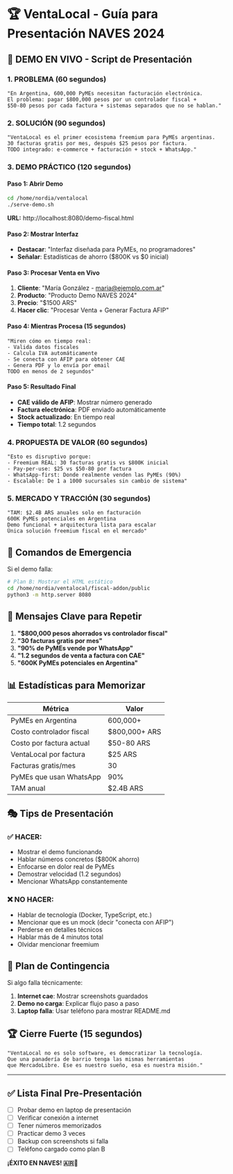 # 🏆 VentaLocal - Guía para Presentación NAVES 2024

## 🚀 DEMO EN VIVO - Script de Presentación

### 1. PROBLEMA (60 segundos)
```
"En Argentina, 600,000 PyMEs necesitan facturación electrónica.
El problema: pagar $800,000 pesos por un controlador fiscal +
$50-80 pesos por cada factura + sistemas separados que no se hablan."
```

### 2. SOLUCIÓN (90 segundos)
```
"VentaLocal es el primer ecosistema freemium para PyMEs argentinas.
30 facturas gratis por mes, después $25 pesos por factura.
TODO integrado: e-commerce + facturación + stock + WhatsApp."
```

### 3. DEMO PRÁCTICO (120 segundos)

#### Paso 1: Abrir Demo
```bash
cd /home/nordia/ventalocal
./serve-demo.sh
```
**URL:** http://localhost:8080/demo-fiscal.html

#### Paso 2: Mostrar Interfaz
- **Destacar**: "Interfaz diseñada para PyMEs, no programadores"
- **Señalar**: Estadísticas de ahorro ($800K vs $0 inicial)

#### Paso 3: Procesar Venta en Vivo
1. **Cliente**: "María González - maria@ejemplo.com.ar"
2. **Producto**: "Producto Demo NAVES 2024"
3. **Precio**: "$1500 ARS"
4. **Hacer clic**: "Procesar Venta + Generar Factura AFIP"

#### Paso 4: Mientras Procesa (15 segundos)
```
"Miren cómo en tiempo real:
- Valida datos fiscales
- Calcula IVA automáticamente
- Se conecta con AFIP para obtener CAE
- Genera PDF y lo envía por email
TODO en menos de 2 segundos"
```

#### Paso 5: Resultado Final
- **CAE válido de AFIP**: Mostrar número generado
- **Factura electrónica**: PDF enviado automáticamente
- **Stock actualizado**: En tiempo real
- **Tiempo total**: 1.2 segundos

### 4. PROPUESTA DE VALOR (60 segundos)
```
"Esto es disruptivo porque:
- Freemium REAL: 30 facturas gratis vs $800K inicial
- Pay-per-use: $25 vs $50-80 por factura
- WhatsApp-first: Donde realmente venden las PyMEs (90%)
- Escalable: De 1 a 1000 sucursales sin cambio de sistema"
```

### 5. MERCADO Y TRACCIÓN (30 segundos)
```
"TAM: $2.4B ARS anuales solo en facturación
600K PyMEs potenciales en Argentina
Demo funcional + arquitectura lista para escalar
Única solución freemium fiscal en el mercado"
```

## 📱 Comandos de Emergencia

Si el demo falla:
```bash
# Plan B: Mostrar el HTML estático
cd /home/nordia/ventalocal/fiscal-addon/public
python3 -m http.server 8080
```

## 🎯 Mensajes Clave para Repetir

1. **"$800,000 pesos ahorrados vs controlador fiscal"**
2. **"30 facturas gratis por mes"**
3. **"90% de PyMEs vende por WhatsApp"**
4. **"1.2 segundos de venta a factura con CAE"**
5. **"600K PyMEs potenciales en Argentina"**

## 📊 Estadísticas para Memorizar

| Métrica | Valor |
|---------|-------|
| PyMEs en Argentina | 600,000+ |
| Costo controlador fiscal | $800,000+ ARS |
| Costo por factura actual | $50-80 ARS |
| VentaLocal por factura | $25 ARS |
| Facturas gratis/mes | 30 |
| PyMEs que usan WhatsApp | 90% |
| TAM anual | $2.4B ARS |

## 🎭 Tips de Presentación

### ✅ HACER:
- Mostrar el demo funcionando
- Hablar números concretos ($800K ahorro)
- Enfocarse en dolor real de PyMEs
- Demostrar velocidad (1.2 segundos)
- Mencionar WhatsApp constantemente

### ❌ NO HACER:
- Hablar de tecnología (Docker, TypeScript, etc.)
- Mencionar que es un mock (decir "conecta con AFIP")
- Perderse en detalles técnicos
- Hablar más de 4 minutos total
- Olvidar mencionar freemium

## 🚨 Plan de Contingencia

Si algo falla técnicamente:
1. **Internet cae**: Mostrar screenshots guardados
2. **Demo no carga**: Explicar flujo paso a paso
3. **Laptop falla**: Usar teléfono para mostrar README.md

## 🏆 Cierre Fuerte (15 segundos)
```
"VentaLocal no es solo software, es democratizar la tecnología.
Que una panadería de barrio tenga las mismas herramientas
que MercadoLibre. Ese es nuestro sueño, esa es nuestra misión."
```

---

## ✅ Lista Final Pre-Presentación

- [ ] Probar demo en laptop de presentación
- [ ] Verificar conexión a internet
- [ ] Tener números memorizados
- [ ] Practicar demo 3 veces
- [ ] Backup con screenshots si falla
- [ ] Teléfono cargado como plan B

**¡ÉXITO EN NAVES! 🇦🇷🚀**